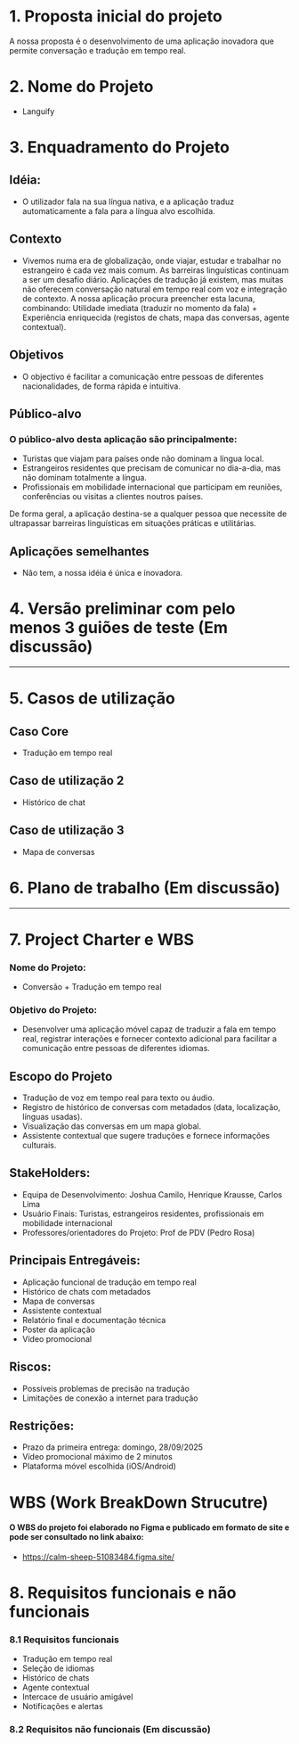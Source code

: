 # 1. Proposta inicial do projeto
A nossa proposta é o desenvolvimento de uma aplicação inovadora que permite conversação e tradução em tempo real.

# 2. Nome do Projeto
- Languify

# 3. Enquadramento do Projeto
## Idéia: 
- O utilizador fala na sua língua nativa, e a aplicação traduz automaticamente a fala para a língua alvo escolhida.
## Contexto 
- Vivemos numa era de globalização, onde viajar, estudar e trabalhar no estrangeiro é cada vez mais comum. As barreiras linguísticas continuam a ser um desafio diário. Aplicações de tradução já existem, mas muitas não oferecem conversação natural em tempo real com voz e integração de contexto. A nossa aplicação procura preencher esta lacuna, combinando: Utilidade imediata (traduzir no momento da fala) + Experiência enriquecida (registos de chats, mapa das conversas, agente contextual).

## Objetivos
-  O objectivo é facilitar a comunicação entre pessoas de diferentes nacionalidades, de forma rápida e intuitiva.

## Público-alvo
### O público-alvo desta aplicação são principalmente:
- Turistas que viajam para países onde não dominam a língua local.
- Estrangeiros residentes que precisam de comunicar no dia-a-dia, mas não dominam totalmente a língua.
- Profissionais em mobilidade internacional que participam em reuniões, conferências ou visitas a clientes noutros países.

De forma geral, a aplicação destina-se a qualquer pessoa que necessite de ultrapassar barreiras linguísticas em situações práticas e utilitárias.

## Aplicações semelhantes
- Não tem, a nossa idéia é única e inovadora.


# 4. Versão preliminar com pelo menos 3 guiões de teste (Em discussão)
-----------------------------------------------------------


# 5. Casos de utilização
## Caso Core
- Tradução em tempo real
## Caso de utilização 2
- Histórico de chat
## Caso de utilização 3
- Mapa de conversas

# 6. Plano de trabalho (Em discussão)
----------------------------------------------------------------

# 7. Project Charter e WBS

### Nome do Projeto:
- Conversão + Tradução em tempo real
### Objetivo do Projeto: 
- Desenvolver uma aplicação móvel capaz de traduzir a fala em tempo real, registrar interações e fornecer contexto adicional para facilitar a comunicação entre pessoas de diferentes idiomas.

## Escopo do Projeto
- Tradução de voz em tempo real para texto ou áudio.
- Registro de histórico de conversas com metadados (data, localização, línguas usadas).
- Visualização das conversas em um mapa global.
- Assistente contextual que sugere traduções e fornece informações culturais.

## StakeHolders:
- Equipa de Desenvolvimento: Joshua Camilo, Henrique Krausse, Carlos Lima
- Usuário Finais: Turistas, estrangeiros residentes, profissionais em mobilidade internacional
- Professores/orientadores do Projeto: Prof de PDV (Pedro Rosa)

## Principais Entregáveis:
- Aplicação funcional de tradução em tempo real
- Histórico de chats com metadados
- Mapa de conversas
- Assistente contextual
- Relatório final e documentação técnica
- Poster da aplicação
- Vídeo promocional

## Riscos: 
- Possíveis problemas de precisão na tradução
- Limitações de conexão a internet para tradução

## Restrições: 
- Prazo da primeira entrega: domingo, 28/09/2025
- Vídeo promocional máximo de 2 minutos
- Plataforma móvel escolhida (iOS/Android)

# WBS (Work BreakDown Strucutre)
#### O WBS do projeto foi elaborado no Figma e publicado em formato de site e pode ser consultado no link abaixo:
- https://calm-sheep-51083484.figma.site/

# 8. Requisitos funcionais e não funcionais
### 8.1 Requisitos funcionais
- Tradução em tempo real
- Seleção de idiomas
- Histórico de chats
- Agente contextual
- Intercace de usuário amigável
- Notificações e alertas

### 8.2 Requisitos não funcionais (Em discussão)
